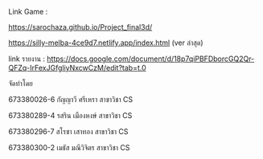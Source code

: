 Link Game :

https://sarochaza.github.io/Project_final3d/

https://silly-melba-4ce9d7.netlify.app/index.html (ver ล่าสุด)

link รายงาน :
https://docs.google.com/document/d/18p7qiPBFDborcGQ2Qr-QFZq-IrFexJGfgliyNxcwCzM/edit?tab=t.0

จัดทำโดย

673380026-6 กัญญาวี ศรีเหรา สาขาวิชา CS

673380289-4 รสริน เมืองหงษ์ สาขาวิชา CS

673380296-7 สโรชา เสาทอง สาขาวิชา CS

673380300-2 เมธัส มณีวิจิตร สาขาวิชา CS

